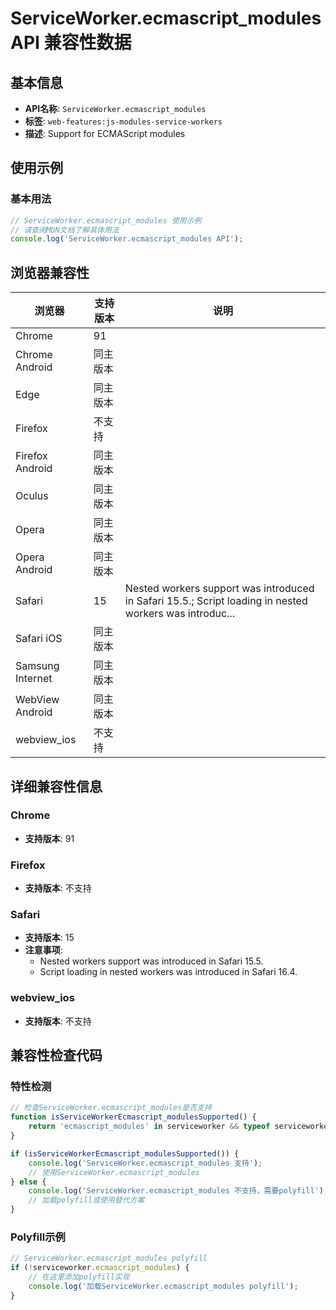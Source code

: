 # ServiceWorker.ecmascript_modules API 兼容性数据

## 基本信息

- **API名称**: `ServiceWorker.ecmascript_modules`
- **标签**: `web-features:js-modules-service-workers`
- **描述**: Support for ECMAScript modules

## 使用示例

### 基本用法

```javascript
// ServiceWorker.ecmascript_modules 使用示例
// 请查阅MDN文档了解具体用法
console.log('ServiceWorker.ecmascript_modules API');
```

## 浏览器兼容性

| 浏览器 | 支持版本 | 说明 |
|--------|----------|------|
| Chrome | 91 |  |
| Chrome Android | 同主版本 |  |
| Edge | 同主版本 |  |
| Firefox | 不支持 |  |
| Firefox Android | 同主版本 |  |
| Oculus | 同主版本 |  |
| Opera | 同主版本 |  |
| Opera Android | 同主版本 |  |
| Safari | 15 | Nested workers support was introduced in Safari 15.5.; Script loading in nested workers was introduc... |
| Safari iOS | 同主版本 |  |
| Samsung Internet | 同主版本 |  |
| WebView Android | 同主版本 |  |
| webview_ios | 不支持 |  |

## 详细兼容性信息

### Chrome

- **支持版本**: 91

### Firefox

- **支持版本**: 不支持

### Safari

- **支持版本**: 15
- **注意事项**:
  - Nested workers support was introduced in Safari 15.5.
  - Script loading in nested workers was introduced in Safari 16.4.

### webview_ios

- **支持版本**: 不支持

## 兼容性检查代码

### 特性检测

```javascript
// 检查ServiceWorker.ecmascript_modules是否支持
function isServiceWorkerEcmascript_modulesSupported() {
    return 'ecmascript_modules' in serviceworker && typeof serviceworker.ecmascript_modules === 'function';
}

if (isServiceWorkerEcmascript_modulesSupported()) {
    console.log('ServiceWorker.ecmascript_modules 支持');
    // 使用ServiceWorker.ecmascript_modules
} else {
    console.log('ServiceWorker.ecmascript_modules 不支持，需要polyfill');
    // 加载polyfill或使用替代方案
}
```

### Polyfill示例

```javascript
// ServiceWorker.ecmascript_modules polyfill
if (!serviceworker.ecmascript_modules) {
    // 在这里添加polyfill实现
    console.log('加载ServiceWorker.ecmascript_modules polyfill');
}
```

